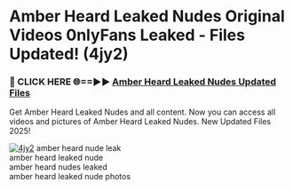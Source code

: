 # Amber Heard Leaked Nudes Original Videos 0nlyFans Leaked - Files Updated! (4jy2)

<h3>🔴 CLICK HERE 🌐==►► <a href="https://tinyurl.com/52m3yx9h" rel="nofollow">Amber Heard Leaked Nudes Updated Files</a></h3>

Get Amber Heard Leaked Nudes and all content. Now you can access all videos and pictures of Amber Heard Leaked Nudes. New Updated Files 2025!

[![4jy2](https://i.imgur.com/TnHtlc8.gif)](https://tinyurl.com/52m3yx9h)
amber heard nude leak<br>
amber heard leaked nude<br>
amber heard nudes leaked<br>
amber heard leaked nude photos